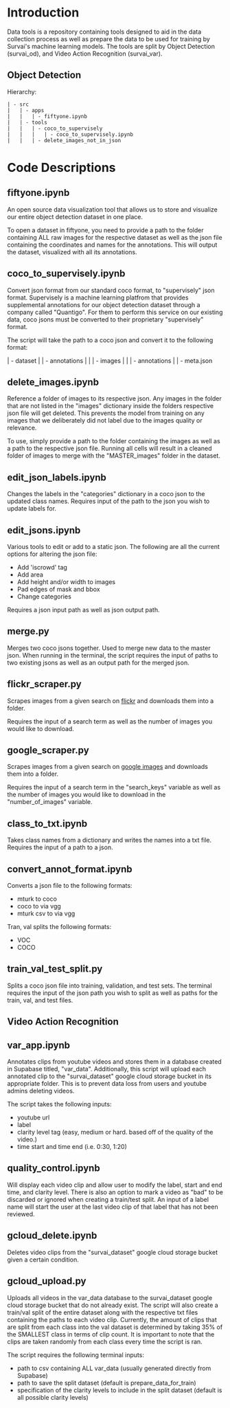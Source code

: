 # Introduction

Data tools is a repository containing tools designed to aid in the data collection process as well as prepare the data to be used for training by Survai's machine learning models. The tools are split by Object Detection (survai_od), and Video Action Recognition (survai_var). 

## Object Detection

Hierarchy:
```
| - src
|   | - apps
|   |   | - fiftyone.ipynb
|   | - tools
|   |   | - coco_to_supervisely
|   |   |   | - coco_to_supervisely.ipynb
|   |   | - delete_images_not_in_json
```


# Code Descriptions

## fiftyone.ipynb

An open source data visualization tool that allows us to store and visualize our entire object detection dataset in one place. 

To open a dataset in fiftyone, you need to provide a path to the folder containing ALL raw images for the respective dataset as well as the json file containing the coordinates and names for the annotations. This will output the dataset, visualized with all its annotations.  


## coco_to_supervisely.ipynb

Convert json format from our standard coco format, to "supervisely" json format. Supervisely is a machine learning platfrom that provides supplemental annotations for our object detection dataset through a company called "Quantigo". For them to perform this service on our existing data, coco jsons must be converted to their proprietary "supervisely" format. 

The script will take the path to a coco json and convert it to the following format:

| - dataset
|   | - annotations
|   |   | - images
|   |   | - annotations
|   | - meta.json


## delete_images.ipynb

Reference a folder of images to its respective json. Any images in the folder that are not listed in the "images" dictionary inside the folders respective json file will get deleted. This prevents the model from training on any images that we deliberately did not label due to the images quality or relevance. 

To use, simply provide a path to the folder containing the images as well as a path to the respective json file. Running all cells will result in a cleaned folder of images to merge with the "MASTER_images" folder in the dataset.


## edit_json_labels.ipynb

Changes the labels in the "categories" dictionary in a coco json to the updated class names. Requires input of the path to the json you wish to update labels for.


## edit_jsons.ipynb

Various tools to edit or add to a static json. The following are all the current options for altering the json file:

- Add 'iscrowd' tag
- Add area
- Add height and/or width to images
- Pad edges of mask and bbox
- Change categories

Requires a json input path as well as json output path.


## merge.py

Merges two coco jsons together. Used to merge new data to the master json. When running in the terminal, the script requires the input of paths to two existing jsons as well as an output path for the merged json.


## flickr_scraper.py

Scrapes images from a given search on [flickr](https://www.flickr.com/) and downloads them into a folder.

Requires the input of a search term as well as the number of images you would like to download.


## google_scraper.py

Scrapes images from a given search on [google images](https://images.google.com/) and downloads them into a folder.

Requires the input of a search term in the "search_keys" variable as well as the number of images you would like to download in the "number_of_images" variable.


## class_to_txt.ipynb

Takes class names from a dictionary and writes the names into a txt file. Requires the input of a path to a json.


## convert_annot_format.ipynb

Converts a json file to the following formats:
- mturk to coco
- coco to via vgg
- mturk csv to via vgg

Tran, val splits the following formats:
- VOC
- COCO


## train_val_test_split.py

Splits a coco json file into training, validation, and test sets. The terminal requires the input of the json path you wish to split as well as paths for the train, val, and test files.



## Video Action Recognition

## var_app.ipynb

Annotates clips from youtube videos and stores them in a database created in Supabase titled, "var_data". Additionally, this script will upload each annotated clip to the "survai_dataset" google cloud storage bucket in its appropriate folder. This is to prevent data loss from users and youtube admins deleting videos.

The script takes the following inputs:
- youtube url
- label
- clarity level tag (easy, medium or hard. based off of the quality of the video.)
- time start and time end (i.e. 0:30, 1:20)


## quality_control.ipynb

Will display each video clip and allow user to modify the label, start and end time, and clarity level. There is also an option to mark a video as "bad" to be discarded or ignored when creating a train/test split. An input of a label name will start the user at the last video clip of that label that has not been reviewed.


## gcloud_delete.ipynb

Deletes video clips from the "survai_dataset" google cloud storage bucket given a certain condition.


## gcloud_upload.py

Uploads all videos in the var_data database to the survai_dataset google cloud storage bucket that do not already exist. The script will also create a train/val split of the entire dataset along with the respective txt files containing the paths to each video clip. Currently, the amount of clips that are split from each class into the val dataset is determined by taking 35% of the SMALLEST class in terms of clip count. It is important to note that the clips are taken randomly from each class every time the script is ran. 

The script requires the following terminal inputs:
- path to csv containing ALL var_data (usually generated directly from Supabase)
- path to save the split dataset (default is prepare_data_for_train)
- specification of the clarity levels to include in the split dataset (default is all possible clarity levels)
